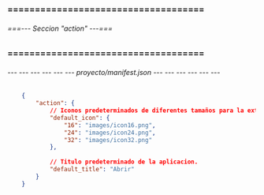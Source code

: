 ### ==================================== ###
###### ===--- Seccion "action" ---=== ######
### ==================================== ###

<!-- La seccion (action) del manifiesto define como se va a presentar la extension y que acciones se puede tomar 
cuando se interactua con la extension.

NOTA: Es obligatorio este campo. -->

###### --- --- --- --- --- --- proyecto/manifest.json --- --- --- --- --- --- ######

```json
	{
		"action": {
			// Iconos predeterminados de diferentes tamaños para la extensión.
			"default_icon": {
				"16": "images/icon16.png",
				"24": "images/icon24.png",
				"32": "images/icon32.png" 
			},
			
			// Titulo predeterminado de la aplicacion.
			"default_title": "Abrir"
		}
	}
```